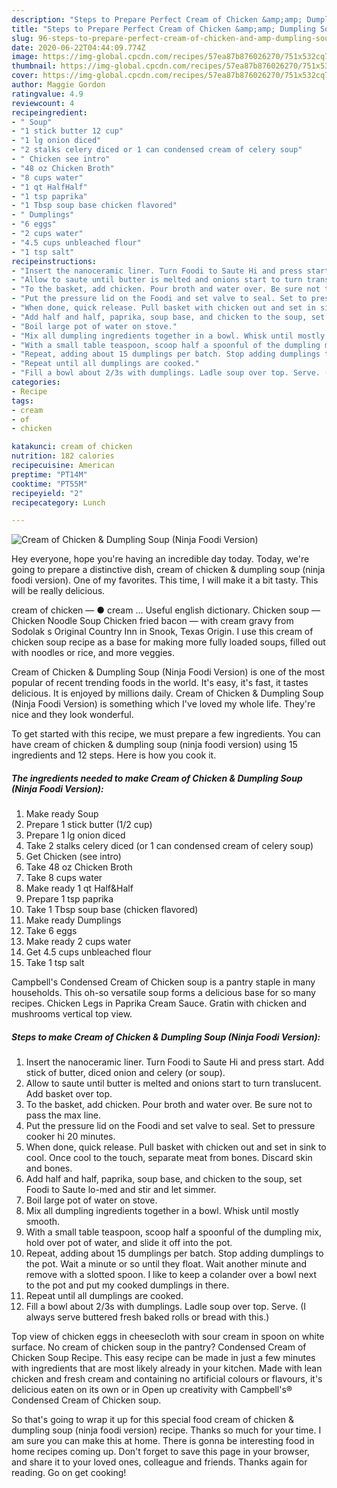 ```yaml
---
description: "Steps to Prepare Perfect Cream of Chicken &amp;amp; Dumpling Soup (Ninja Foodi Version)"
title: "Steps to Prepare Perfect Cream of Chicken &amp;amp; Dumpling Soup (Ninja Foodi Version)"
slug: 96-steps-to-prepare-perfect-cream-of-chicken-and-amp-dumpling-soup-ninja-foodi-version
date: 2020-06-22T04:44:09.774Z
image: https://img-global.cpcdn.com/recipes/57ea87b876026270/751x532cq70/cream-of-chicken-dumpling-soup-ninja-foodi-version-recipe-main-photo.jpg
thumbnail: https://img-global.cpcdn.com/recipes/57ea87b876026270/751x532cq70/cream-of-chicken-dumpling-soup-ninja-foodi-version-recipe-main-photo.jpg
cover: https://img-global.cpcdn.com/recipes/57ea87b876026270/751x532cq70/cream-of-chicken-dumpling-soup-ninja-foodi-version-recipe-main-photo.jpg
author: Maggie Gordon
ratingvalue: 4.9
reviewcount: 4
recipeingredient:
- " Soup"
- "1 stick butter 12 cup"
- "1 lg onion diced"
- "2 stalks celery diced or 1 can condensed cream of celery soup"
- " Chicken see intro"
- "48 oz Chicken Broth"
- "8 cups water"
- "1 qt HalfHalf"
- "1 tsp paprika"
- "1 Tbsp soup base chicken flavored"
- " Dumplings"
- "6 eggs"
- "2 cups water"
- "4.5 cups unbleached flour"
- "1 tsp salt"
recipeinstructions:
- "Insert the nanoceramic liner. Turn Foodi to Saute Hi and press start. Add stick of butter, diced onion and celery (or soup)."
- "Allow to saute until butter is melted and onions start to turn translucent. Add basket over top."
- "To the basket, add chicken. Pour broth and water over. Be sure not to pass the max line."
- "Put the pressure lid on the Foodi and set valve to seal. Set to pressure cooker hi 20 minutes."
- "When done, quick release. Pull basket with chicken out and set in sink to cool. Once cool to the touch, separate meat from bones. Discard skin and bones."
- "Add half and half, paprika, soup base, and chicken to the soup, set Foodi to Saute lo-med and stir and let simmer."
- "Boil large pot of water on stove."
- "Mix all dumpling ingredients together in a bowl. Whisk until mostly smooth."
- "With a small table teaspoon, scoop half a spoonful of the dumpling mix, hold over pot of water, and slide it off into the pot."
- "Repeat, adding about 15 dumplings per batch. Stop adding dumplings to the pot. Wait a minute or so until they float. Wait another minute and remove with a slotted spoon. I like to keep a colander over a bowl next to the pot and put my cooked dumplings in there."
- "Repeat until all dumplings are cooked."
- "Fill a bowl about 2/3s with dumplings. Ladle soup over top. Serve. (I always serve buttered fresh baked rolls or bread with this.)"
categories:
- Recipe
tags:
- cream
- of
- chicken

katakunci: cream of chicken 
nutrition: 182 calories
recipecuisine: American
preptime: "PT14M"
cooktime: "PT55M"
recipeyield: "2"
recipecategory: Lunch

---
```



![Cream of Chicken &amp; Dumpling Soup (Ninja Foodi Version)](https://img-global.cpcdn.com/recipes/57ea87b876026270/751x532cq70/cream-of-chicken-dumpling-soup-ninja-foodi-version-recipe-main-photo.jpg)

Hey everyone, hope you're having an incredible day today. Today, we're going to prepare a distinctive dish, cream of chicken &amp; dumpling soup (ninja foodi version). One of my favorites. This time, I will make it a bit tasty. This will be really delicious.

cream of chicken — ● cream … Useful english dictionary. Chicken soup — Chicken Noodle Soup Chicken fried bacon — with cream gravy from Sodolak s Original Country Inn in Snook, Texas Origin. I use this cream of chicken soup recipe as a base for making more fully loaded soups, filled out with noodles or rice, and more veggies.

Cream of Chicken &amp; Dumpling Soup (Ninja Foodi Version) is one of the most popular of recent trending foods in the world. It's easy, it's fast, it tastes delicious. It is enjoyed by millions daily. Cream of Chicken &amp; Dumpling Soup (Ninja Foodi Version) is something which I've loved my whole life. They're nice and they look wonderful.


To get started with this recipe, we must prepare a few ingredients. You can have cream of chicken &amp; dumpling soup (ninja foodi version) using 15 ingredients and 12 steps. Here is how you cook it.

<!--inarticleads1-->

##### The ingredients needed to make Cream of Chicken &amp; Dumpling Soup (Ninja Foodi Version):

1. Make ready  Soup
1. Prepare 1 stick butter (1/2 cup)
1. Prepare 1 lg onion diced
1. Take 2 stalks celery diced (or 1 can condensed cream of celery soup)
1. Get  Chicken (see intro)
1. Take 48 oz Chicken Broth
1. Take 8 cups water
1. Make ready 1 qt Half&amp;Half
1. Prepare 1 tsp paprika
1. Take 1 Tbsp soup base (chicken flavored)
1. Make ready  Dumplings
1. Take 6 eggs
1. Make ready 2 cups water
1. Get 4.5 cups unbleached flour
1. Take 1 tsp salt


Campbell&#39;s Condensed Cream of Chicken soup is a pantry staple in many households. This oh-so versatile soup forms a delicious base for so many recipes. Chicken Legs in Paprika Cream Sauce. Gratin with chicken and mushrooms vertical top view. 

<!--inarticleads2-->

##### Steps to make Cream of Chicken &amp; Dumpling Soup (Ninja Foodi Version):

1. Insert the nanoceramic liner. Turn Foodi to Saute Hi and press start. Add stick of butter, diced onion and celery (or soup).
1. Allow to saute until butter is melted and onions start to turn translucent. Add basket over top.
1. To the basket, add chicken. Pour broth and water over. Be sure not to pass the max line.
1. Put the pressure lid on the Foodi and set valve to seal. Set to pressure cooker hi 20 minutes.
1. When done, quick release. Pull basket with chicken out and set in sink to cool. Once cool to the touch, separate meat from bones. Discard skin and bones.
1. Add half and half, paprika, soup base, and chicken to the soup, set Foodi to Saute lo-med and stir and let simmer.
1. Boil large pot of water on stove.
1. Mix all dumpling ingredients together in a bowl. Whisk until mostly smooth.
1. With a small table teaspoon, scoop half a spoonful of the dumpling mix, hold over pot of water, and slide it off into the pot.
1. Repeat, adding about 15 dumplings per batch. Stop adding dumplings to the pot. Wait a minute or so until they float. Wait another minute and remove with a slotted spoon. I like to keep a colander over a bowl next to the pot and put my cooked dumplings in there.
1. Repeat until all dumplings are cooked.
1. Fill a bowl about 2/3s with dumplings. Ladle soup over top. Serve. (I always serve buttered fresh baked rolls or bread with this.)


Top view of chicken eggs in cheesecloth with sour cream in spoon on white surface. No cream of chicken soup in the pantry? Condensed Cream of Chicken Soup Recipe. This easy recipe can be made in just a few minutes with ingredients that are most likely already in your kitchen. Made with lean chicken and fresh cream and containing no artificial colours or flavours, it&#39;s delicious eaten on its own or in Open up creativity with Campbell&#39;s® Condensed Cream of Chicken soup. 

So that's going to wrap it up for this special food cream of chicken &amp; dumpling soup (ninja foodi version) recipe. Thanks so much for your time. I am sure you can make this at home. There is gonna be interesting food in home recipes coming up. Don't forget to save this page in your browser, and share it to your loved ones, colleague and friends. Thanks again for reading. Go on get cooking!
